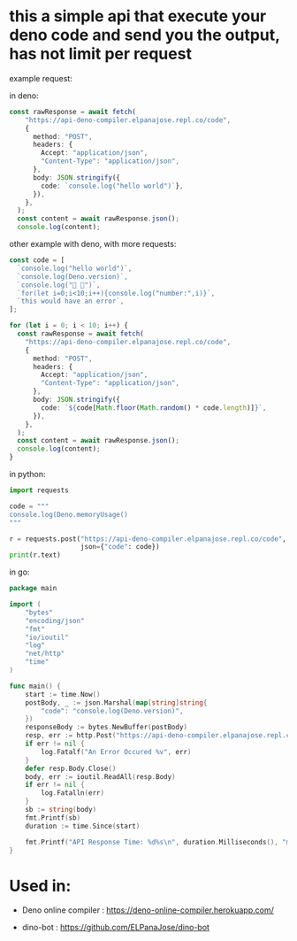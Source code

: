 <h1>this a simple api that execute your deno code and send you the output, has not limit per request</h1>

example request:

in deno:

```ts
const rawResponse = await fetch(
    "https://api-deno-compiler.elpanajose.repl.co/code",
    {
      method: "POST",
      headers: {
        Accept: "application/json",
        "Content-Type": "application/json",
      },
      body: JSON.stringify({
        code: `console.log("hello world")`},
      }),
    },
  );
  const content = await rawResponse.json();
  console.log(content);
```

other example with deno, with more requests:

```ts
const code = [
  `console.log("hello world")`,
  `console.log(Deno.version)`,
  `console.log("🍱 🦕")`,
  `for(let i=0;i<10;i++){console.log("number:",i)}`,
  `this would have an error`,
];

for (let i = 0; i < 10; i++) {
  const rawResponse = await fetch(
    "https://api-deno-compiler.elpanajose.repl.co/code",
    {
      method: "POST",
      headers: {
        Accept: "application/json",
        "Content-Type": "application/json",
      },
      body: JSON.stringify({
        code: `${code[Math.floor(Math.random() * code.length)]}`,
      }),
    },
  );
  const content = await rawResponse.json();
  console.log(content);
}
```

in python:

```py
import requests

code = """
console.log(Deno.memoryUsage()
"""

r = requests.post("https://api-deno-compiler.elpanajose.repl.co/code",
                  json={"code": code})
print(r.text)
```

in go:
```go
package main

import (
	"bytes"
	"encoding/json"
	"fmt"
	"io/ioutil"
	"log"
	"net/http"
	"time"
)

func main() {
	start := time.Now()
	postBody, _ := json.Marshal(map[string]string{
		"code": "console.log(Deno.version)",
	})
	responseBody := bytes.NewBuffer(postBody)
	resp, err := http.Post("https://api-deno-compiler.elpanajose.repl.co/code", "application/json", responseBody)
	if err != nil {
		log.Fatalf("An Error Occured %v", err)
	}
	defer resp.Body.Close()
	body, err := ioutil.ReadAll(resp.Body)
	if err != nil {
		log.Fatalln(err)
	}
	sb := string(body)
	fmt.Printf(sb)
	duration := time.Since(start)

	fmt.Printf("API Response Time: %d%s\n", duration.Milliseconds(), "ms")
}


```
<h1>Used in:</h1>

- Deno online compiler : https://deno-online-compiler.herokuapp.com/

- dino-bot : https://github.com/ELPanaJose/dino-bot
